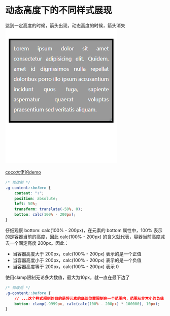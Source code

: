 # 动态高度下的不同样式展现

达到一定高度的时候，箭头出现，动态高度的时候，箭头消失
![auto](/study/imgs/height-auto.gif)

[coco大佬的demo](https://codepen.io/Chokcoco/pen/ExrWKvN)

```css
/* 修改前 */
.g-content::before {
    content: "↑";
    position: absolute;
    left: 50%;
    transform: translate(-50%, 0);
    bottom: calc(100% - 200px);
}

```

仔细观察 bottom: calc(100% - 200px)，在元素的 bottom 属性中，100% 表示的是容器当前的高度，因此 calc(100% - 200px) 的含义就代表，容器当前高度减去一个固定高度 200px。因此：

- 当容器高度大于 200px，calc(100% - 200px) 表示的是一个正值
- 当容器高度小于 200px，calc(100% - 200px) 表示的是一个负值
- 当容器高度等于 200px，calc(100% - 200px) 表示 0

使用clamp限制无论多大数值，最大为10px，就一直在最下边了

```css
/* 修改后 */
.g-content::before {
    // ...这个样式规则的目的是将元素的底部位置限制在一个范围内，范围从非常小的负值（-9999px）到一个非常大的值（通过计算得到），并最终限制在 10px 内
    bottom: clamp(-9999px, calc(calc(100% - 200px) * 100000), 10px);
}
```

